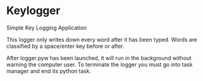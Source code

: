 # Keylogger
Simple Key Logging Application

This logger only writes down every word after it has been typed. Words are classified by a space/enter key before or after.

After logger.pyw has been launched, it will run in the background without warning the computer user. To terminate the logger you must go into task manager and end its python task.
